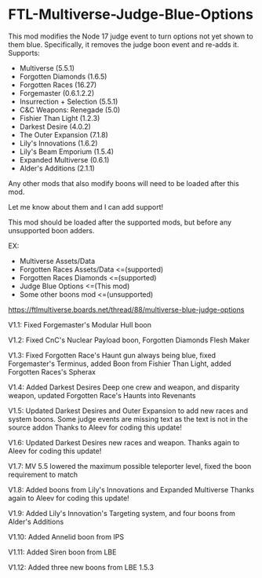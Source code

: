 # FTL-Multiverse-Judge-Blue-Options
This mod modifies the Node 17 judge event to turn options not yet shown to them blue.
Specifically, it removes the judge boon event and re-adds it.
Supports:
* Multiverse (5.5.1)
* Forgotten Diamonds (1.6.5)
* Forgotten Races (16.27)
* Forgemaster (0.6.1.2.2)
* Insurrection + Selection (5.5.1)
* C&C Weapons: Renegade (5.0)
* Fishier Than Light (1.2.3)
* Darkest Desire (4.0.2)
* The Outer Expansion (7.1.8)
* Lily's Innovations (1.6.2)
* Lily's Beam Emporium (1.5.4)
* Expanded Multiverse (0.6.1)
* Alder's Additions (2.1.1)

Any other mods that also modify boons will need to be loaded after this mod.

Let me know about them and I can add support!

This mod should be loaded after the supported mods, but before any unsupported boon adders.

EX:
* Multiverse Assets/Data
* Forgotten Races Assets/Data <=(supported)
* Forgotten Races Diamonds <=(supported)
* Judge Blue Options <=(This mod)
* Some other boons mod <=(unsupported)


https://ftlmultiverse.boards.net/thread/88/multiverse-blue-judge-options

V1.1: Fixed Forgemaster's Modular Hull boon

V1.2: Fixed CnC's Nuclear Payload boon, Forgotten Diamonds Flesh Maker

V1.3: Fixed Forgotten Race's Haunt gun always being blue, fixed Forgemaster's Terminus, added Boon from Fishier Than Light, added Forgotten Races's Spherax

V1.4: Added Darkest Desires Deep one crew and weapon, and disparity weapon, updated Forgotten Race's Haunts into Revenants

V1.5: Updated Darkest Desires and Outer Expansion to add new races and system boons. Some judge events are missing text as the text is not in the source addon
	Thanks to Aleev for coding this update! 

V1.6: Updated Darkest Desires new races and weapon.
	Thanks again to Aleev for coding this update! 

V1.7: MV 5.5 lowered the maximum possible teleporter level, fixed the boon requirement to match

V1.8: Added boons from Lily's Innovations and Expanded Multiverse
	Thanks again to Aleev for coding this update! 

V1.9: Added Lily's Innovation's Targeting system, and four boons from Alder's Additions

V1.10: Added Annelid boon from IPS

V1.11: Added Siren boon from LBE

V1.12: Added three new boons from LBE 1.5.3